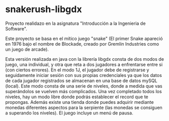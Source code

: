 # snakerush-libgdx

Proyecto realidazo en la asignatura "Introducción a la Ingenieria de Software".

Este proyecto se basa en el mítico juego "snake" (El primer Snake apareció en 1976 bajo el nombre de Blockade, creado por Gremlin Industries como un juego de arcade). 

Esta versión realizada en java con la librería libgdx consta de dos modos de juego, una individual, y otra que reta a dos jugadores a enfrentarse entre si (con ciertos errores). En el modo 1J, el jugador debe de registrarse y seguidamente iniciar sesión con sus propias credenciales ya que los datos de cada jugador registrados se almacenan en una base de datos mySQL (local). Este modo consta de una serie de niveles, donde a medida que vas superándolos se vuelven más complicados. Una vez completado todos los niveles, hay un modo libre donde podrás establecer el record que te propongas. Además existe una tienda donde puedes adquirir mediante monedas diferentes aspectos para la serpiente (las monedas se consiguen a superando los niveles). El juego incluye un menú de pausa.
